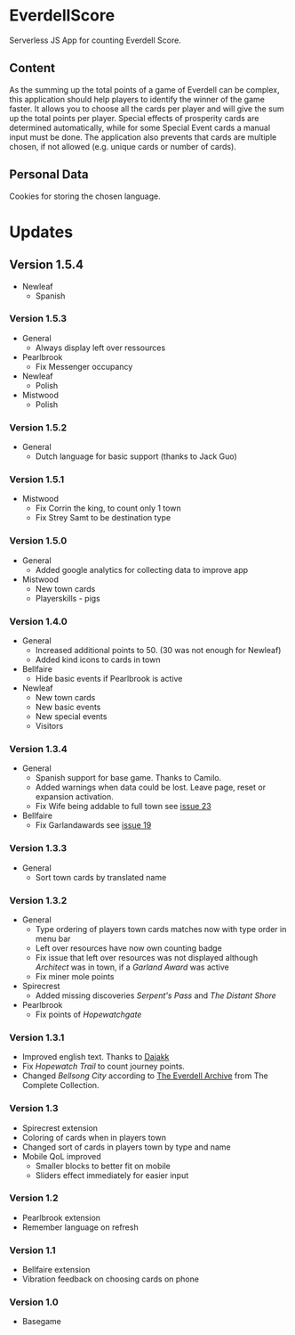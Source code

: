 # EverdellScore
Serverless JS App for counting Everdell Score.

## Content
As the summing up the total points of a game of Everdell can be complex, this application should help players to identify the winner of the game faster.
It allows you to choose all the cards per player and will give the sum up the total points per player. Special effects of prosperity cards are determined automatically, while for some Special Event cards a manual input must be done.
The application also prevents that cards are multiple chosen, if not allowed (e.g. unique cards or number of cards).

## Personal Data
Cookies for storing the chosen language.

# Updates

## Version 1.5.4
* Newleaf
  * Spanish

### Version 1.5.3
* General
  * Always display left over ressources
* Pearlbrook
  * Fix Messenger occupancy
* Newleaf
  * Polish
* Mistwood
  * Polish

### Version 1.5.2
* General
  * Dutch language for basic support (thanks to Jack Guo)

### Version 1.5.1
* Mistwood
  * Fix Corrin the king, to count only 1 town
  * Fix Strey Samt to be destination type

### Version 1.5.0
* General
  * Added google analytics for collecting data to improve app
* Mistwood
  * New town cards
  * Playerskills - pigs

### Version 1.4.0
* General
  * Increased additional points to 50. (30 was not enough for Newleaf)
  * Added kind icons to cards in town
* Bellfaire
  * Hide basic events if Pearlbrook is active
* Newleaf
  * New town cards
  * New basic events
  * New special events
  * Visitors

### Version 1.3.4
* General
  * Spanish support for base game. Thanks to Camilo.
  * Added warnings when data could be lost. Leave page, reset or expansion activation.
  * Fix Wife being addable to full town see [issue 23](../../issues/23)
* Bellfaire
  * Fix Garlandawards see [issue 19](../../issues/19)

### Version 1.3.3
* General
  * Sort town cards by translated name

### Version 1.3.2
* General 
  * Type ordering of players town cards matches now with type order in menu bar
  * Left over resources have now own counting badge
  * Fix issue that left over resources was not displayed although *Architect* was in town, if a *Garland Award* was active
  * Fix miner mole points
* Spirecrest 
  * Added missing discoveries _Serpent's Pass_ and _The Distant Shore_
* Pearlbrook
  * Fix points of *Hopewatchgate*

### Version 1.3.1
* Improved english text. Thanks to [Dajakk](https://github.com/Dajakk)
* Fix _Hopewatch Trail_ to count journey points.
* Changed _Bellsong City_ according to [The Everdell Archive](https://cdn.shopify.com/s/files/1/0559/8245/6947/files/The_Everdell_Archive_web_res.pdf) from The Complete Collection.

### Version 1.3
* Spirecrest extension
* Coloring of cards when in players town
* Changed sort of cards in players town by type and name
* Mobile QoL improved
  * Smaller blocks to better fit on mobile
  * Sliders effect immediately for easier input
  
### Version 1.2
* Pearlbrook extension
* Remember language on refresh
  
### Version 1.1 
* Bellfaire extension
* Vibration feedback on choosing cards on phone
   
### Version 1.0
* Basegame